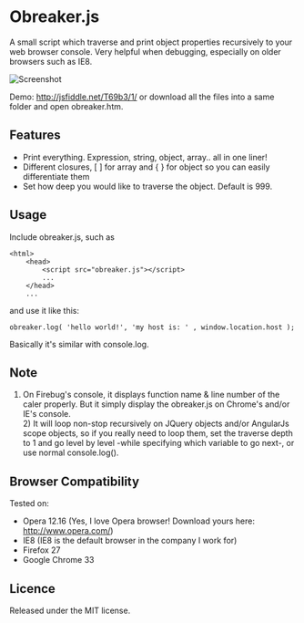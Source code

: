 Obreaker.js
===========
A small script which traverse and print object properties recursively to your web browser console. Very helpful when debugging, especially on older browsers such as IE8.

![Screenshot](https://raw.githubusercontent.com/isteven/obreaker/master/screenshot.jpg)

Demo: http://jsfiddle.net/T69b3/1/ or download all the files into a same folder and open obreaker.htm.

Features
--
  - Print everything. Expression, string, object, array.. all in one liner!
  - Different closures, [ ] for array and { } for object so you can easily differentiate them
  - Set how deep you would like to traverse the object. Default is 999.
  
Usage
--
Include obreaker.js, such as

    <html>
        <head>
            <script src="obreaker.js"></script>
            ...
        </head>
        ...


and use it like this:

    obreaker.log( 'hello world!', 'my host is: ' , window.location.host );

Basically it's similar with console.log.

Note
--
1) On Firebug's console, it displays function name & line number of the caler properly. But it simply display the obreaker.js on Chrome's and/or IE's console.
<br />2) It will loop non-stop recursively on JQuery objects and/or AngularJs scope objects, so if you really need to loop them, set the traverse depth to 1 and go level by level -while specifying which variable to go next-, or use normal console.log().

Browser Compatibility
--
Tested on:
- Opera 12.16 (Yes, I love Opera browser! Download yours here: http://www.opera.com/)
- IE8 (IE8 is the default browser in the company I work for)
- Firefox 27
- Google Chrome 33

Licence
--
Released under the MIT license.
